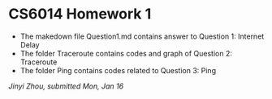 # CS6014 Homework 1

- The makedown file Question1.md contains answer to Question 1: Internet Delay
- The folder Traceroute contains codes and graph of Question 2: Traceroute
- The folder Ping contains codes related to Question 3: Ping

*Jinyi Zhou, submitted Mon, Jan 16*

